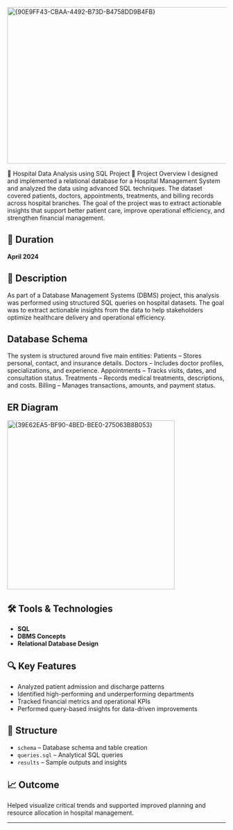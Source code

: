 <img width="526" height="360" alt="{90E9FF43-CBAA-4492-B73D-B4758DD9B4FB}" src="https://github.com/user-attachments/assets/14515ad1-2438-4774-bef7-704169ef5d2d" />


🏥 Hospital Data Analysis using SQL Project
📌 Project Overview
I designed and implemented a relational database for a Hospital Management System and analyzed the data using advanced SQL techniques. The dataset covered patients, doctors, appointments, treatments, and billing records across hospital branches.
The goal of the project was to extract actionable insights that support better patient care, improve operational efficiency, and strengthen financial management.

## 📅 Duration
**April 2024**

## 📌 Description
As part of a Database Management Systems (DBMS) project, this analysis was performed using structured SQL queries on hospital datasets. The goal was to extract actionable insights from the data to help stakeholders optimize healthcare delivery and operational efficiency.

## Database Schema
The system is structured around five main entities:
Patients – Stores personal, contact, and insurance details.
Doctors – Includes doctor profiles, specializations, and experience.
Appointments – Tracks visits, dates, and consultation status.
Treatments – Records medical treatments, descriptions, and costs.
Billing – Manages transactions, amounts, and payment status.

## ER Diagram
<img width="386" height="389" alt="{39E62EA5-BF90-4BED-BEE0-275063B8B053}" src="https://github.com/user-attachments/assets/6e53e963-5408-4bc7-8c2b-8f377d9f66f2" />


## 🛠️ Tools & Technologies
- **SQL**
- **DBMS Concepts**
- **Relational Database Design**

## 🔍 Key Features
- Analyzed patient admission and discharge patterns  
- Identified high-performing and underperforming departments  
- Tracked financial metrics and operational KPIs  
- Performed query-based insights for data-driven improvements

## 📁 Structure
- `schema` – Database schema and table creation  
- `queries.sql` – Analytical SQL queries  
- `results` – Sample outputs and insights

## 📈 Outcome
Helped visualize critical trends and supported improved planning and resource allocation in hospital management.

---

